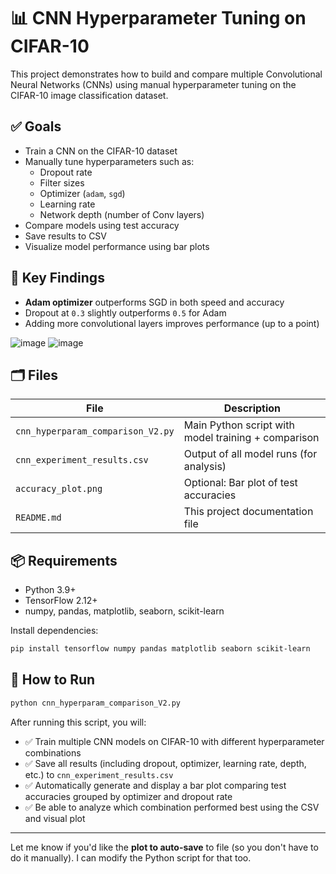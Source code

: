 # 📊 CNN Hyperparameter Tuning on CIFAR-10

This project demonstrates how to build and compare multiple Convolutional Neural Networks (CNNs) using manual hyperparameter tuning on the CIFAR-10 image classification dataset.

## ✅ Goals

- Train a CNN on the CIFAR-10 dataset
- Manually tune hyperparameters such as:
  - Dropout rate
  - Filter sizes
  - Optimizer (`adam`, `sgd`)
  - Learning rate
  - Network depth (number of Conv layers)
- Compare models using test accuracy
- Save results to CSV
- Visualize model performance using bar plots

## 🧠 Key Findings

- **Adam optimizer** outperforms SGD in both speed and accuracy
- Dropout at `0.3` slightly outperforms `0.5` for Adam
- Adding more convolutional layers improves performance (up to a point)

![image](https://github.com/user-attachments/assets/92d50645-ce58-4562-8ffa-76d2d5934e2f)
![image](https://github.com/user-attachments/assets/92d50645-ce58-4562-8ffa-76d2d5934e2f)

## 🗂 Files

| File                         | Description                              |
|------------------------------|------------------------------------------|
| `cnn_hyperparam_comparison_V2.py` | Main Python script with model training + comparison |
| `cnn_experiment_results.csv`      | Output of all model runs (for analysis) |
| `accuracy_plot.png`              | Optional: Bar plot of test accuracies |
| `README.md`                      | This project documentation file        |

## 📦 Requirements

- Python 3.9+
- TensorFlow 2.12+
- numpy, pandas, matplotlib, seaborn, scikit-learn

Install dependencies:

```bash
pip install tensorflow numpy pandas matplotlib seaborn scikit-learn
```

## 🚀 How to Run

```bash
python cnn_hyperparam_comparison_V2.py
```

After running this script, you will:

- ✅ Train multiple CNN models on CIFAR-10 with different hyperparameter combinations  
- ✅ Save all results (including dropout, optimizer, learning rate, depth, etc.) to `cnn_experiment_results.csv`  
- ✅ Automatically generate and display a bar plot comparing test accuracies grouped by optimizer and dropout rate  
- ✅ Be able to analyze which combination performed best using the CSV and visual plot  


---

Let me know if you'd like the **plot to auto-save** to file (so you don't have to do it manually). I can modify the Python script for that too.

